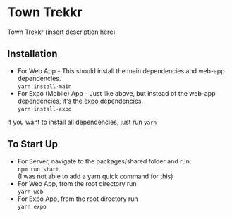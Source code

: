 # Town Trekkr
Town Trekkr (insert description here)

## Installation
* For Web App - This should install the main dependencies and web-app dependencies.  
`yarn install-main` 
* For Expo (Mobile) App - Just like above, but instead of the web-app dependencies, it's the expo dependencies.  
`yarn install-expo`   

If you want to install all dependencies, just run `yarn`

## To Start Up
* For Server, navigate to the packages/shared folder and run:  
`npm run start`  
(I was not able to add a yarn quick command for this)
* For Web App, from the root directory run  
`yarn web`  
* For Expo App, from the root directory run  
`yarn expo`